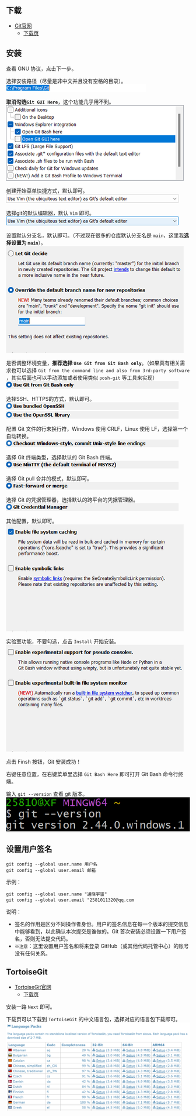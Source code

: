 ## 下载
- [Git官网](https://git-scm.com/)
  - [下载页](https://git-scm.com/download/win)


## 安装
查看 GNU 协议，点击下一步。

选择安装路径（尽量是非中文并且没有空格的目录）。
![1711250230780](image/Windows下Git的安装/1711250230780.png)

**取消勾选`Git GUI Here`**，这个功能几乎用不到。
![1711250330823](image/Windows下Git的安装/1711250330823.png)

创建开始菜单快捷方式，默认即可。
![1711250584193](image/Windows下Git的安装/1711250584193.png)

选择git的默认编辑器，默认 `Vim` 即可。
![1711251229667](image/Windows下Git的安装/1711251229667.png)

设置默认分支名，默认即可。（不过现在很多的仓库默认分支名是 `main`，这里我**选择设置为 `main`**）。
![1711250660516](image/Windows下Git的安装/1711250660516.png)

是否调整环境变量，**推荐选择 `Use Git from Git Bash only`**。（如果真有相关需求也可以选择 `Git from the command line and also from 3rd-party software` ，其实后面也可以手动添加或者使用类似 `posh-git` 等工具来实现）
![1711250889822](image/Windows下Git的安装/1711250889822.png)

选择SSH、HTTPS的方式，默认即可。
![1711251245317](image/Windows下Git的安装/1711251245317.png)
![1711251251016](image/Windows下Git的安装/1711251251016.png)

配置 Git 文件的行末换行符，Windows 使用 CRLF，Linux 使用 LF，选择第一个自动转换。
![1711251336681](image/Windows下Git的安装/1711251336681.png)

选择 Git 终端类型，选择默认的 Git Bash 终端。
![1711251385127](image/Windows下Git的安装/1711251385127.png)

选择 Git pull 合并的模式，默认即可。
![1711251408252](image/Windows下Git的安装/1711251408252.png)

选择 Git 的凭据管理器，选择默认的跨平台的凭据管理器。
![1711251435568](image/Windows下Git的安装/1711251435568.png)

其他配置，默认即可。
![1711251840296](image/Windows下Git的安装/1711251840296.png)

实验室功能，不要勾选，点击 `Install` 开始安装。
![1711251847353](image/Windows下Git的安装/1711251847353.png)

点击 Finsh 按钮，Git 安装成功！

右键任意位置，在右键菜单里选择 `Git Bash Here` 即可打开 Git Bash 命令行终端。

输入 `git --version` 查看 git 版本。
![1711252009720](image/Windows下Git的安装/1711252009720.png)


## 设置用户签名

```shell
git config --global user.name 用户名
git config --global user.email 邮箱
```

示例：

```shell
git config --global user.name "通晓宇宙"
git config --global user.email "2581011320@qq.com
```

说明：
- 签名的作用是区分不同操作者身份。用户的签名信息在每一个版本的提交信息中能够看到，以此确认本次提交是谁做的。Git 首次安装必须设置一下用户签名，否则无法提交代码。
- `※注意`：这里设置用户签名和将来登录 GitHub（或其他代码托管中心）的账号没有任何关系。


## TortoiseGit
- [TortoiseGit官网](https://tortoisegit.org/)
  - [下载页](https://tortoisegit.org/download/)

安装一路 `Next` 即可。

下载页可以下载到 `TortoiseGit` 的中文语言包，选择对应的语言包下载即可。
![1711252336024](image/Windows下Git的安装/1711252336024.png)
